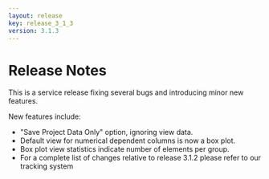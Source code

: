 ```yaml
---
layout: release
key: release_3_1_3
version: 3.1.3
---
```


# Release Notes

This is a service release fixing several bugs and introducing minor new features.

New features include:

* "Save Project Data Only" option, ignoring view data.
* Default view for numerical dependent columns is now a box plot.
* Box plot view statistics indicate number of elements per group.
* For a complete list of changes relative to release 3.1.2 please refer to our tracking system